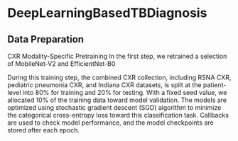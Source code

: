 # DeepLearningBasedTBDiagnosis

## Data Preparation
CXR Modality-Specific Pretraining
In the first step, we retrained a selection of MobileNet-V2 and EfficientNet-B0

During this training step, the combined CXR collection, including RSNA CXR, pediatric
pneumonia CXR, and Indiana CXR datasets, is split at the patient-level into 80%
for training and 20% for testing. With a fixed seed value, we allocated 10% of the training
data toward model validation. The models are optimized using stochastic gradient descent
(SGD) algorithm to minimize the categorical cross-entropy loss toward this classification
task. Callbacks are used to check model performance, and the model checkpoints are stored
after each epoch.
